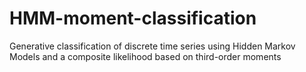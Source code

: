 # HMM-moment-classification
Generative classification of discrete time series using Hidden Markov Models and a composite likelihood based on third-order moments
